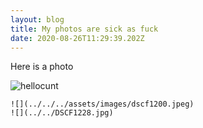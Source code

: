 ```yaml
---
layout: blog
title: My photos are sick as fuck
date: 2020-08-26T11:29:39.202Z
---
```

Here is a photo

![hellocunt](../../../assets/images/dscf1200.jpeg)

```grid|2|My super images!
![](../../../assets/images/dscf1200.jpeg)
![](../../DSCF1228.jpg)
```
